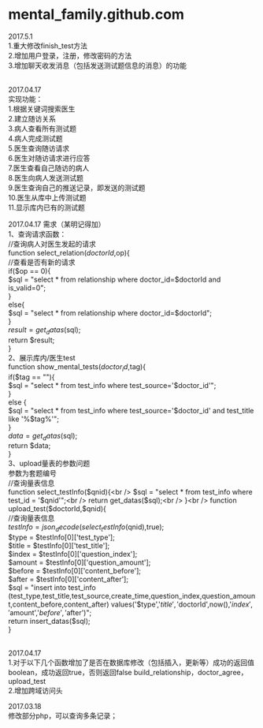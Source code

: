 # mental_family.github.com
2017.5.1<br />
1.重大修改finish_test方法<br />
2.增加用户登录，注册，修改密码的方法<br />
3.增加聊天收发消息（包括发送测试题信息的消息）的功能<br />
<br />

2017.04.17 <br />
实现功能：<br />
1.根据关键词搜索医生<br />
2.建立随访关系<br />
3.病人查看所有测试题<br />
4.病人完成测试题<br />
5.医生查询随访请求<br />
6.医生对随访请求进行应答<br />
7.医生查看自己随访的病人<br />
8.医生向病人发送测试题<br />
9.医生查询自己的推送记录，即发送的测试题<br />
10.医生从库中上传测试题<br />
11.显示库内已有的测试题<br />

2017.04.17 需求（某明记得加）<br />
1、查询请求函数：<br />
//查询病人对医生发起的请求<br />
function select_relation($doctorId,$op){<br />
	//查看是否有新的请求<br />
	if($op == 0){<br />
		$sql = "select * from relationship where doctor_id=$doctorId and is_valid=0";<br />
	}<br />
	else{<br />
		$sql = "select * from relationship where doctor_id=$doctorId";<br />
	}<br />
	$result = get_datas($sql);<br />
	return $result;<br />
}<br />
2、展示库内/医生test<br />
function show_mental_tests($doctor_id,$tag){<br />
 	 if($tag == ""){<br />
 		 $sql = "select * from test_info where test_source='$doctor_id'";<br />
 	 }<br />
 	 else {<br />
 		 $sql = "select * from test_info where test_source='$doctor_id' and test_title like '%$tag%'";<br />
 	 }<br />
     $data = get_datas($sql);<br />
	 return $data;<br />
 }<br />
 3、upload量表的参数问题<br />
 参数为套题编号<br />
 //查询量表信息<br />
function select_testInfo($qnid){<br />
	$sql = "select * from test_info where test_id = '$qnid'";<br />
    return get_datas($sql);<br />
}<br />
function upload_test($doctorId,$qnid){<br />
	//查询量表信息<br />
    $testInfo = json_decode(select_testInfo($qnid),true);<br />
    $type = $testInfo[0]['test_type'];<br />
    $title = $testInfo[0]['test_title'];<br />
    $index = $testInfo[0]['question_index'];<br />
    $amount = $testInfo[0]['question_amount'];<br />
    $before = $testInfo[0]['content_before'];<br />
    $after = $testInfo[0]['content_after'];<br />
    $sql = "insert into test_info (test_type,test_title,test_source,create_time,question_index,question_amount,content_before,content_after) 
        values('$type','$title','$doctorId',now(),'$index','$amount','$before','$after')";<br />
    return insert_datas($sql);<br />
}<br />
 
 <br />
2017.04.17<br />
1.对于以下几个函数增加了是否在数据库修改（包括插入，更新等）成功的返回值boolean，成功返回true，否则返回false
build_relationship，doctor_agree，upload_test<br />
2.增加跨域访问头<br />

2017.03.18<br />
修改部分php，可以查询多条记录；<br />
